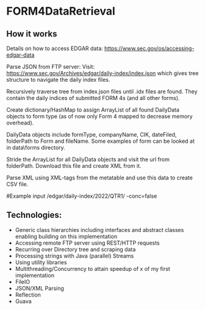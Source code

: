 # FORM4DataRetrieval

## How it works
Details on how to access EDGAR data: https://www.sec.gov/os/accessing-edgar-data

Parse JSON from FTP server: 
Visit: https://www.sec.gov/Archives/edgar/daily-index/index.json which gives tree structure to navigate the daily index files.

Recursively traverse tree from index.json files until .idx files are found. They contain the daily indices of submitted FORM 4s (and all other forms). 

Create dictionary/HashMap to assign ArrayList of all found DailyData objects to form type (as of now only Form 4 mapped to decrease memory overhead).

DailyData objects include formType, companyName, CIK, dateFiled, folderPath to Form and fileName. Some examples of form can be looked at in data\forms directory.

Stride the ArrayList for all DailyData objects and visit the url from folderPath. Download this file and create XML from it.

Parse XML using XML-tags from the metatable and use this data to create CSV file.

#Example input
/edgar/daily-index/2022/QTR1/ -conc=false


## Technologies:
- Generic class hierarchies including interfaces and abstract classes enabling building on this implementation
- Accessing remote FTP server using REST/HTTP requests
- Recurring over Directory tree and scraping data
- Processing strings with Java (parallel) Streams
- Using utility libraries
- Multithreading/Concurrency to attain speedup of x of my first implementation
- FileIO
- JSON/XML Parsing
- Reflection
- Guava

